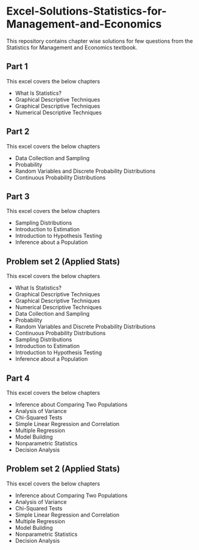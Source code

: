 # Excel-Solutions-Statistics-for-Management-and-Economics
This repository contains chapter wise solutions for few questions from the Statistics for Management and Economics textbook.
## Part 1
This excel covers the below chapters
- What Is Statistics?
- Graphical Descriptive Techniques 
- Graphical Descriptive Techniques 
- Numerical Descriptive Techniques 
## Part 2
This excel covers the below chapters
- Data Collection and Sampling 
- Probability 
- Random Variables and Discrete Probability Distributions 
- Continuous Probability Distributions
## Part 3
This excel covers the below chapters
- Sampling Distributions 
- Introduction to Estimation
- Introduction to Hypothesis Testing 
- Inference about a Population
## Problem set 2 (Applied Stats)
This excel covers the below chapters
- What Is Statistics?
- Graphical Descriptive Techniques 
- Graphical Descriptive Techniques 
- Numerical Descriptive Techniques 
- Data Collection and Sampling 
- Probability 
- Random Variables and Discrete Probability Distributions 
- Continuous Probability Distributions
- Sampling Distributions 
- Introduction to Estimation
- Introduction to Hypothesis Testing 
- Inference about a Population
## Part 4
This excel covers the below chapters
- Inference about Comparing Two Populations 
- Analysis of Variance 
- Chi-Squared Tests 
- Simple Linear Regression and Correlation
- Multiple Regression 
- Model Building 
- Nonparametric Statistics 
- Decision Analysis 
## Problem set 2 (Applied Stats)
This excel covers the below chapters
- Inference about Comparing Two Populations 
- Analysis of Variance 
- Chi-Squared Tests 
- Simple Linear Regression and Correlation
- Multiple Regression 
- Model Building 
- Nonparametric Statistics 
- Decision Analysis 
